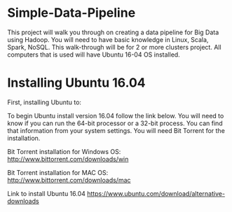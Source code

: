 # Simple-Data-Pipeline
This project will walk you through on creating a data pipeline for Big Data using Hadoop.  You will need to have basic knowledge in Linux, Scala, Spark, NoSQL.  This walk-through will be for 2 or more clusters project.  All computers that is used will have Ubuntu 16-04 OS installed.

# Installing Ubuntu 16.04
First, installing Ubuntu to:

To begin Ubuntu install version 16.04 follow the link below.  You will need to know if you can run the 64-bit processor or a 32-bit process.  You can find that information from your system settings.  You will need Bit Torrent for the installation.

Bit Torrent installation for Windows OS:
http://www.bittorrent.com/downloads/win

Bit Torrent installation for MAC OS:
http://www.bittorrent.com/downloads/mac

Link to install Ubuntu 16.04
https://www.ubuntu.com/download/alternative-downloads





